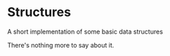 # Structures
A short implementation of some basic data structures

There's nothing more to say about it.

